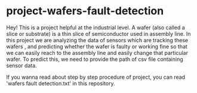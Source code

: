 # project-wafers-fault-detection
Hey! This is a project helpful at the industrial level.
A wafer (also called a slice or substrate) is a thin slice of semiconductor used in assembly line.
In this project we are analyzing the data of sensors which are tracking these wafers , and predicting whether the wafer is faulty or working fine so that we can easily reach to the assembly line and easily change that particular wafer.
To predict this, we need to provide the path of csv file containing sensor data.


If you wanna read about step by step procedure of project, you can read 'wafers fault detection.txt' in this repository.
